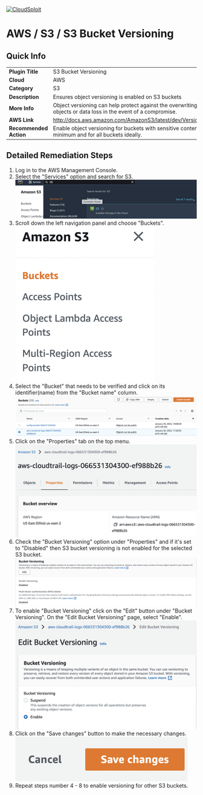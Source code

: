 [![CloudSploit](https://cloudsploit.com/img/logo-new-big-text-100.png "CloudSploit")](https://cloudsploit.com)

# AWS / S3 / S3 Bucket Versioning

## Quick Info

| | |
|-|-|
| **Plugin Title** | S3 Bucket Versioning |
| **Cloud** | AWS |
| **Category** | S3 |
| **Description** | Ensures object versioning is enabled on S3 buckets |
| **More Info** | Object versioning can help protect against the overwriting of                 objects or data loss in the event of a compromise. |
| **AWS Link** | http://docs.aws.amazon.com/AmazonS3/latest/dev/Versioning.html |
| **Recommended Action** | Enable object versioning for buckets with sensitive contents at a minimum and for all buckets ideally. |

## Detailed Remediation Steps
1. Log in to the AWS Management Console.
2. Select the "Services" option and search for S3. </br> <img src="/resources/aws/s3/s3-bucket-versioning/step2.png"/>
3. Scroll down the left navigation panel and choose "Buckets".</br> <img src="/resources/aws/s3/s3-bucket-versioning/step3.png"/>
4. Select the "Bucket" that needs to be verified and click on its identifier(name) from the "Bucket name" column.</br><img src="/resources/aws/s3/s3-bucket-versioning/step4.png"/>
5. Click on the "Properties" tab on the top menu. </br><img src="/resources/aws/s3/s3-bucket-versioning/step5.png"/>
6. Check the "Bucket Versioning" option under "Properties" and if it's set to "Disabled" then S3 bucket versioning is not enabled for the selected S3 bucket. </br><img src="/resources/aws/s3/s3-bucket-versioning/step6.png"/>
7. To enable "Bucket Versioning" click on the "Edit" button under "Bucket Versioning". On the "Edit Bucket Versioning" page, select "Enable". </br><img src="/resources/aws/s3/s3-bucket-versioning/step7.png"/>
8. Click on the "Save changes" button to make the necessary changes. </br><img src="/resources/aws/s3/s3-bucket-versioning/step8.png"/>
9. Repeat steps number 4 - 8 to enable versioning for other S3 buckets. </br>
